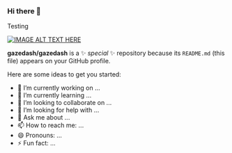 ### Hi there 👋

Testing

[![IMAGE ALT TEXT HERE](https://i.ytimg.com/an_webp/Rf_jKzB3SLY/mqdefault_6s.webp?du=3000&sqp=CLqWx4cG&rs=AOn4CLDLBdYZRbkgUvQa7C2bbZBW_6MJ1A)](https://www.youtube.com/watch?v=Rf_jKzB3SLY)

**gazedash/gazedash** is a ✨ _special_ ✨ repository because its `README.md` (this file) appears on your GitHub profile.

Here are some ideas to get you started:

- 🔭 I’m currently working on ...
- 🌱 I’m currently learning ...
- 👯 I’m looking to collaborate on ...
- 🤔 I’m looking for help with ...
- 💬 Ask me about ...
- 📫 How to reach me: ...
- 😄 Pronouns: ...
- ⚡ Fun fact: ...
